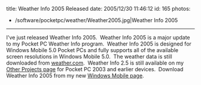 title: Weather Info 2005 Released
date: 2005/12/30 11:46:12
id: 165
photos:
- /software/pocketpc/weather/Weather2005.jpg|Weather Info 2005
---
I've just released Weather Info 2005.  Weather Info 2005 is a major update to my Pocket PC Weather Info program.  Weather Info 2005 is designed for Windows Mobile 5.0 Pocket PCs and fully supports all of the available screen resolutions in Windows Mobile 5.0.  The weather data is still downloaded from [weather.com](http://www.weather.com).  Weather Info 2.5 is still available on my [Other Projects page](OtherProjects.aspx) for Pocket PC 2003 and earlier devices.  Download Weather Info 2005 from my new [Windows Mobile page](WindowsMobileSoftware.aspx).